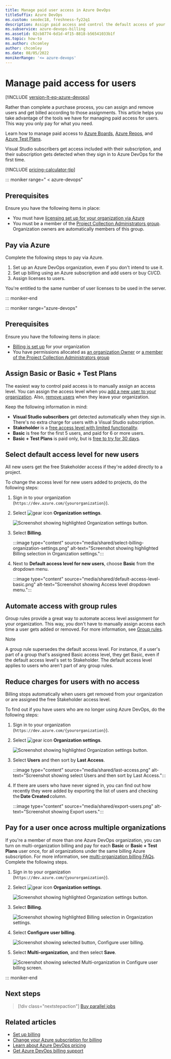```yaml
---
title: Manage paid user access in Azure DevOps
titleSuffix: Azure DevOps
ms.custom: seodec18, freshness-fy22q1
description: Assign paid access and control the default access of your new users in Azure DevOps.
ms.subservice: azure-devops-billing
ms.assetid: 02cb8774-6d1d-4f15-8818-b56541033b1f
ms.topic: how-to
ms.author: chcomley
author: chcomley
ms.date: 08/05/2022
monikerRange: '<= azure-devops'
---
```


# Manage paid access for users

[!INCLUDE [version-lt-eq-azure-devops](../../includes/version-lt-eq-azure-devops.md)]

Rather than complete a purchase process, you can assign and remove users and get billed according to those assignments. This article helps you take advantage of the tools we have for managing paid access for users. This way you only pay for what you need.

Learn how to manage paid access to [Azure Boards](https://azure.microsoft.com/services/devops/boards/), [Azure Repos](https://azure.microsoft.com/services/devops/repos/), and [Azure Test Plans](https://azure.microsoft.com/services/devops/test-plans/).

Visual Studio subscribers get access included with their subscription, and their subscription gets detected when they sign in to Azure DevOps for the first time.

[!INCLUDE [pricing-calculator-tip](../../includes/pricing-calculator-tip.md)]

::: moniker range=" < azure-devops"

## Prerequisites

Ensure you have the following items in place:

* You must have [licensing set up for your organization via Azure](https://azure.microsoft.com/pricing/details/devops/server/)
* You must be a member of the [Project Collection Administrators group](../security/look-up-project-collection-administrators.md). Organization owners are automatically members of this group.

## Pay via Azure

Complete the following steps to pay via Azure.

1. Set up an Azure DevOps organization, even if you don't intend to use it.
2. Set up billing using an Azure subscription and add users or buy CI/CD.
3. Assign licenses to users.

You're entitled to the same number of user licenses to be used in the server.

::: moniker-end

::: moniker range="azure-devops"

## Prerequisites

Ensure you have the following items in place:

* [Billing is set up](set-up-billing-for-your-organization-vs.md) for your organization
* You have permissions allocated as [an organization Owner](../security/look-up-organization-owner.md) or [a member of the Project Collection Administrators group](../security/look-up-project-collection-administrators.md)

<a name="buy-access-vs-marketplace"></a>

## Assign Basic or Basic + Test Plans

The easiest way to control paid access is to manually assign an access level. You can assign the access level when you [add a new user to your organization](../accounts/add-organization-users.md). Also, [remove users](../accounts/delete-organization-users.md) when they leave your organization. 

Keep the following information in mind:

- **Visual Studio subscribers** get detected automatically when they sign in. There's no extra charge for users with a Visual Studio subscription.
- **Stakeholder** is a [free access level with limited functionality](../security/get-started-stakeholder.md).
- **Basic** is free for the first 5 users, and paid for 6 or more users.
- **Basic + Test Plans** is paid only, but is [free to try for 30 days](try-additional-features-vs.md).

## Select default access level for new users

All new users get the free Stakeholder access if they're added directly to a project.

To change the access level for new users added to projects, do the following steps:

1. Sign in to your organization (```https://dev.azure.com/{yourorganization}```).

2. Select ![gear icon](../../media/icons/gear-icon.png) **Organization settings**.

   ![Screenshot showing highlighted  Organization settings button.](../../media/settings/open-admin-settings-vert.png)

3. Select **Billing**.

   :::image type="content" source="media/shared/select-billing-organization-settings.png" alt-text="Screenshot showing highlighted Billing selection in Organization settings.":::

4. Next to **Default access level for new users**, choose **Basic** from the dropdown menu.

   :::image type="content" source="media/shared/default-access-level-basic.png" alt-text="Screenshot showing Access level dropdown menu.":::

## Automate access with group rules

Group rules provide a great way to automate access level assignment for your organization. This way, you don't have to manually assign access each time a user gets added or removed. For more information, see [Group rules](../accounts/assign-access-levels-by-group-membership.md).

> [!NOTE]
> A group rule supersedes the default access level. For instance, if a user's part of a group that's assigned Basic access level, they get Basic, even if the default access level's set to Stakeholder. The default access level applies to users who aren't part of any group rules.

## Reduce charges for users with no access

Billing stops automatically when users get removed from your organization or are assigned the free Stakeholder access level. 
 
To find out if you have users who are no longer using Azure DevOps, do the following steps:

1. Sign in to your organization (```https://dev.azure.com/{yourorganization}```).

2. Select ![gear icon](../../media/icons/gear-icon.png) **Organization settings**.

   ![Screenshot showing highlighted Organization settings button.](../../media/settings/open-admin-settings-vert.png)

3. Select **Users** and then sort by **Last Access**.

   :::image type="content" source="media/shared/last-access.png" alt-text="Screenshot showing select Users and then sort by Last Access.":::
 
4. If there are users who have never signed in, you can find out how recently they were added by exporting the list of users and checking the **Date Created** column. 

   :::image type="content" source="media/shared/export-users.png" alt-text="Screenshot showing Export users.":::

## Pay for a user once across multiple organizations

If you're a member of more than one Azure DevOps organization, you can turn on multi-organization billing and pay for each **Basic** or **Basic + Test Plans** user once, for all organizations under the same billing Azure subscription. For more information, see [multi-organization billing FAQs](./billing-faq.yml). Complete the following steps.

1. Sign in to your organization (```https://dev.azure.com/{yourorganization}```).

2. Select ![gear icon](../../media/icons/gear-icon.png) **Organization settings**.

   ![Screenshot showing highlighted Organization settings button.](../../media/settings/open-admin-settings-vert.png)

3. Select **Billing**.

   ![Screenshot showing highlighted Billing selection in Organization settings.](media/shared/select-billing-organization-settings.png)

4. Select **Configure user billing**.
   
   ![Screenshot showing selected button, Configure user billing.](media/buy-more-basic-access/select-configure-user-billing.png)

5. Select **Multi-organization**, and then select **Save**.

   ![Screenshot showing selected Multi-organization in Configure user billing screen.](media/buy-more-basic-access/select-multi-organization-billing.png)

::: moniker-end

## Next steps

> [!div class="nextstepaction"]
> [Buy parallel jobs](../../pipelines/licensing/concurrent-jobs.md#how-much-do-parallel-jobs-cost)

## Related articles

* [Set up billing](set-up-billing-for-your-organization-vs.md)
* [Change your Azure subscription for billing](change-azure-subscription.md)
* [Learn about Azure DevOps pricing](https://azure.microsoft.com/pricing/details/visual-studio-team-services/)
* [Get Azure DevOps billing support](https://azure.microsoft.com/support/devops/)

